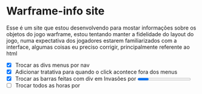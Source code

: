 # Warframe-info site

Esse é um site que estou desenvolvendo para mostar informações sobre os objetos do jogo warframe, estou tentando manter a fidelidade do layout do jogo, numa expectativa dos jogadores estarem familiarizados com a interface, algumas coisas eu preciso corrigir, principalmente referente ao html

- [x] Trocar as divs menus por nav
- [x] Adicionar tratativa para quando o click acontece fora dos menus
- [x] Trocar as barras feitas com div em Invasões por <progress>
- [ ] Trocar todos as horas por <time>
